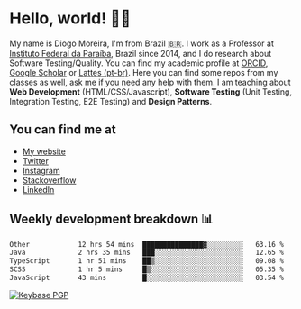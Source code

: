 # Hello, world! 👋🏻

My name is Diogo Moreira, I'm from Brazil 🇧🇷. I work as a Professor at [Instituto Federal da Paraíba](https://ifpb.edu.br), Brazil since 2014, and I do research about Software Testing/Quality. You can find my academic profile at [ORCID](https://orcid.org/0000-0003-1803-6565), [Google Scholar](https://scholar.google.com.br/citations?hl=pt-BR&user=DlSdlvEAAAAJ) or [Lattes (pt-br)](http://buscatextual.cnpq.br/buscatextual/visualizacv.do?id=K4384159A1). Here you can find some repos from my classes as well, ask me if you need any help with them. I am teaching about **Web Development** (HTML/CSS/Javascript), **Software Testing** (Unit Testing, Integration Testing, E2E Testing) and **Design Patterns**.

## You can find me at
- [My website](https://diogodmoreira.com)
- [Twitter](https://twitter.com/diogodmoreira)
- [Instagram](https://instagram.com/diogo.dmoreira)
- [Stackoverflow](https://stackoverflow.com/users/1541533/diogo-moreira)
- [LinkedIn](https://linkedin.com/in/diogodmoreira)

## Weekly development breakdown 📊

<!--START_SECTION:waka-->

```txt
Other            12 hrs 54 mins  ███████████████▓░░░░░░░░░   63.16 %
Java             2 hrs 35 mins   ███░░░░░░░░░░░░░░░░░░░░░░   12.65 %
TypeScript       1 hr 51 mins    ██▒░░░░░░░░░░░░░░░░░░░░░░   09.08 %
SCSS             1 hr 5 mins     █▒░░░░░░░░░░░░░░░░░░░░░░░   05.35 %
JavaScript       43 mins         █░░░░░░░░░░░░░░░░░░░░░░░░   03.54 %
```

<!--END_SECTION:waka-->

[![Keybase PGP](https://img.shields.io/keybase/pgp/diogomoreira?style=flat-square)](https://keybase.io/diogomoreira)
